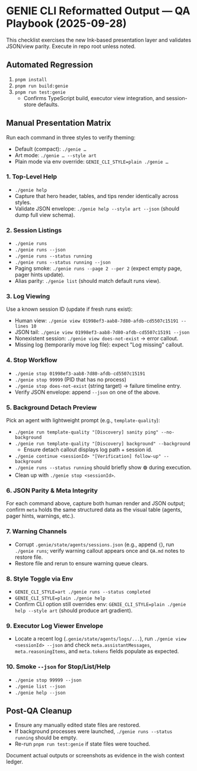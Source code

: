 # GENIE CLI Reformatted Output — QA Playbook (2025-09-28)

This checklist exercises the new Ink-based presentation layer and validates JSON/view parity. Execute in repo root unless noted.

## Automated Regression
1. `pnpm install`
2. `pnpm run build:genie`
3. `pnpm run test:genie`
   - Confirms TypeScript build, executor view integration, and session-store defaults.

## Manual Presentation Matrix
Run each command in three styles to verify theming:
- Default (compact): `./genie …`
- Art mode: `./genie … --style art`
- Plain mode via env override: `GENIE_CLI_STYLE=plain ./genie …`

### 1. Top-Level Help
- `./genie help`
- Capture that hero header, tables, and tips render identically across styles.
- Validate JSON envelope: `./genie help --style art --json` (should dump full view schema).

### 2. Session Listings
- `./genie runs`
- `./genie runs --json`
- `./genie runs --status running`
- `./genie runs --status running --json`
- Paging smoke: `./genie runs --page 2 --per 2` (expect empty page, pager hints update).
- Alias parity: `./genie list` (should match default runs view).

### 3. Log Viewing
Use a known session ID (update if fresh runs exist):
- Human view: `./genie view 01998ef3-aab8-7d80-afdb-cd5507c15191 --lines 10`
- JSON tail: `./genie view 01998ef3-aab8-7d80-afdb-cd5507c15191 --json`
- Nonexistent session: `./genie view does-not-exist` → error callout.
- Missing log (temporarily move log file): expect "Log missing" callout.

### 4. Stop Workflow
- `./genie stop 01998ef3-aab8-7d80-afdb-cd5507c15191`
- `./genie stop 99999` (PID that has no process)
- `./genie stop does-not-exist` (string target) → failure timeline entry.
- Verify JSON envelope: append `--json` on one of the above.

### 5. Background Detach Preview
Pick an agent with lightweight prompt (e.g., `template-quality`):
- `./genie run template-quality "[Discovery] sanity ping" --no-background`
- `./genie run template-quality "[Discovery] background" --background`
  - Ensure detach callout displays log path + session id.
- `./genie continue <sessionId> "[Verification] follow-up" --background`
- `./genie runs --status running` should briefly show `🟢` during execution.
- Clean up with `./genie stop <sessionId>`.

### 6. JSON Parity & Meta Integrity
For each command above, capture both human render and JSON output; confirm `meta` holds the same structured data as the visual table (agents, pager hints, warnings, etc.).

### 7. Warning Channels
- Corrupt `.genie/state/agents/sessions.json` (e.g., append `{`), run `./genie runs`; verify warning callout appears once and `QA.md` notes to restore file.
- Restore file and rerun to ensure warning queue clears.

### 8. Style Toggle via Env
- `GENIE_CLI_STYLE=art ./genie runs --status completed`
- `GENIE_CLI_STYLE=plain ./genie help`
- Confirm CLI option still overrides env: `GENIE_CLI_STYLE=plain ./genie help --style art` (should produce art gradient).

### 9. Executor Log Viewer Envelope
- Locate a recent log (`.genie/state/agents/logs/...`), run `./genie view <sessionId> --json` and check `meta.assistantMessages`, `meta.reasoningItems`, and `meta.tokens` fields populate as expected.

### 10. Smoke `--json` for Stop/List/Help
- `./genie stop 99999 --json`
- `./genie list --json`
- `./genie help --json`

## Post-QA Cleanup
- Ensure any manually edited state files are restored.
- If background processes were launched, `./genie runs --status running` should be empty.
- Re-run `pnpm run test:genie` if state files were touched.

Document actual outputs or screenshots as evidence in the wish context ledger.
